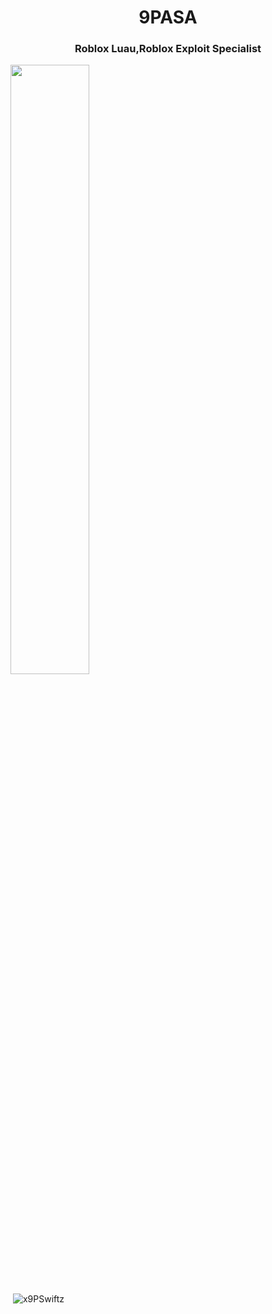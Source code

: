 <h1 align="center">9PASA</h1>
<h3 align="center">Roblox Luau,Roblox Exploit Specialist</h3>

<img style="width:50%" src="https://cdn.discordapp.com/attachments/1047545726755946577/1155786106634244116/091bef6b0912f7e1ba4fd2903a4b8fd9.png">
<p>&nbsp;<img align="center" src="https://github-readme-stats.vercel.app/api?username=x9PSwiftz&show_icons=true&theme=dark&locale=en" alt="x9PSwiftz" /></p>

